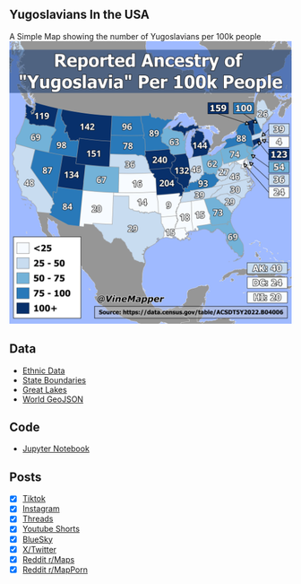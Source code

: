 ## Yugoslavians In the USA
A Simple Map showing the number of Yugoslavians per 100k people
![Map](Yugoslavs_in_USA.png)

## Data
* [Ethnic Data](https://data.census.gov/table/ACSDT5Y2022.B04006?q=People%20Reporting%20Ancestry&g=010XX00US$0400000)
* [State Boundaries](https://www.census.gov/geographies/mapping-files/time-series/geo/carto-boundary-file.html)
* [Great Lakes](https://usicecenter.gov/Products/GreatLakesData)
* [World GeoJSON](https://public.opendatasoft.com/explore/dataset/world-administrative-boundaries/export/?flg=en-us)


## Code
* [Jupyter Notebook](FormatData.ipynb)

## Posts
- [x] [Tiktok](https://www.tiktok.com/@vinemapper/video/7446912199639141678)
- [x] [Instagram](https://www.instagram.com/p/DDujnW3xh-J/)
- [x] [Threads](https://www.threads.net/@vinemapper/post/DDujoc8RQ8i)
- [x] [Youtube Shorts](https://youtube.com/shorts/IzH0V0ML6xQ?feature=share)
- [x] [BlueSky](https://bsky.app/profile/vinemapper.bsky.social/post/3ldltj3zytc2j)
- [x] [X/Twitter](https://x.com/VineMapper/status/1869427875390337464)
- [x] [Reddit r/Maps](https://www.reddit.com/r/Maps/comments/1hh5tuy/yugoslavians_in_the_usa/)
- [x] [Reddit r/MapPorn](https://www.reddit.com/r/MapPorn/comments/1hh5te4/yugoslavians_in_the_usa/)
